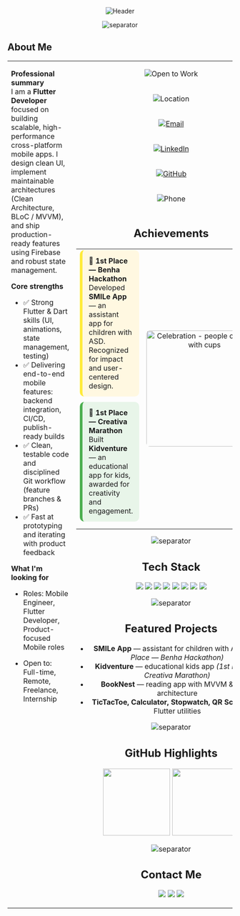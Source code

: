 <!-- ===========================
     Ahmed Elsaadany — README
=========================== -->

<!-- Animated Gradient Header -->
<p align="center">
  <img src="https://capsule-render.vercel.app/api?type=waving&color=0:ffcc00,100:0066ff&height=120&section=header&text=AHMED%20ELSAADANY%20%7C%20Flutter%20Developer&fontColor=ffffff&fontSize=35&animation=twinkling&fontAlignY=35" alt="Header"/>
</p>

<!-- Thick separator -->
<p align="center">
  <img src="https://capsule-render.vercel.app/api?type=rect&color=0:ffcc00,100:0066ff&height=12" alt="separator" />
</p>

## ‎﻿About Me

<table>
  <tr>
    <!-- LEFT: professional summary -->
    <td width="65%" valign="top">

**Professional summary**  
I am a **Flutter Developer** focused on building scalable, high-performance cross-platform mobile apps. I design clean UI, implement maintainable architectures (Clean Architecture, BLoC / MVVM), and ship production-ready features using Firebase and robust state management.

**Core strengths**
- ✅ Strong Flutter & Dart skills (UI, animations, state management, testing)  
- ✅ Delivering end-to-end mobile features: backend integration, CI/CD, publish-ready builds  
- ✅ Clean, testable code and disciplined Git workflow (feature branches & PRs)  
- ✅ Fast at prototyping and iterating with product feedback

**What I'm looking for**
- Roles: Mobile Engineer, Flutter Developer, Product-focused Mobile roles  
- Open to: Full-time, Remote, Freelance, Internship

    </td>

    <!-- RIGHT: expanded quick info & badges (no animated images) -->
    <td width="35%" valign="top" align="center">

<!-- Open / Quick badges -->
<p>
  <img src="https://img.shields.io/badge/Open%20to%20Work-Yes-2ea44f?style=for-the-badge&logo=briefcase" alt="Open to Work"/><br><br>

  <img src="https://img.shields.io/badge/Location-Egypt-ffcc00?style=for-the-badge&logo=map&logoColor=white" alt="Location"/><br><br>

  <a href="mailto:ahmedelsaadany16112003@gmail.com"><img src="https://img.shields.io/badge/Email-ahmedelsaadany16112003%40gmail.com-D14836?style=for-the-badge&logo=gmail" alt="Email"/></a><br><br>

  <a href="https://www.linkedin.com/in/ahmed-elsa3dany/"><img src="https://img.shields.io/badge/LinkedIn-Profile-0A66C2?style=for-the-badge&logo=linkedin" alt="LinkedIn"/></a><br><br>

  <a href="https://github.com/AhmedElsa3dany"><img src="https://img.shields.io/badge/GitHub-@AhmedElsa3dany-181717?style=for-the-badge&logo=github" alt="GitHub"/></a><br><br>

  <img src="https://img.shields.io/badge/Phone-%2B20%20101%20692%202983-007ACC?style=for-the-badge&logo=phone" alt="Phone"/><br><br>
</p>



## ‎﻿Achievements

<table>
<tr>
<td width="60%" valign="top">

<div style="background:#FFF8E1; padding:14px; border-radius:10px; margin-bottom:12px; border-left:6px solid #FFEB3B;">
  <strong style="font-size:16px">🥇 1st Place — Benha Hackathon</strong><br>
  Developed <strong>SMILe App</strong> — an assistant app for children with ASD. Recognized for impact and user-centered design.
</div>

<div style="background:#E8F5E9; padding:14px; border-radius:10px; margin-bottom:12px; border-left:6px solid #4CAF50;">
  <strong style="font-size:16px">🥇 1st Place — Creativa Marathon</strong><br>
  Built <strong>Kidventure</strong> — an educational app for kids, awarded for creativity and engagement.
</div>

</td>

<td width="40%" align="center" valign="middle">

<!-- Celebration GIF (people cheering, cups) -->
<img src="https://media.giphy.com/media/3oEjI6SIIHBdRxXI40/giphy.gif" width="260" alt="Celebration - people cheering with cups" style="border-radius:8px;"/>

</td>
</tr>
</table>

<!-- Thick separator -->
<p align="center">
  <img src="https://capsule-render.vercel.app/api?type=rect&color=0:ffcc00,100:0066ff&height=12" alt="separator" />
</p>

## ‎﻿Tech Stack
<p align="center">
  <img src="https://img.shields.io/badge/Dart-0175C2?style=for-the-badge&logo=dart&logoColor=white" />
  <img src="https://img.shields.io/badge/Flutter-02569B?style=for-the-badge&logo=flutter&logoColor=white" />
  <img src="https://img.shields.io/badge/Firebase-FFCA28?style=for-the-badge&logo=firebase&logoColor=black" />
  <img src="https://img.shields.io/badge/BLoC-02569B?style=for-the-badge&logo=flutter&logoColor=white" />
  <img src="https://img.shields.io/badge/MVVM-6C63FF?style=for-the-badge" />
  <img src="https://img.shields.io/badge/Clean%20Architecture-FF5733?style=for-the-badge" />
  <img src="https://img.shields.io/badge/REST%20API-005571?style=for-the-badge&logo=postman&logoColor=white" />
  <img src="https://img.shields.io/badge/Git-F05032?style=for-the-badge&logo=git&logoColor=white" />
</p>

<!-- Thick separator -->
<p align="center">
  <img src="https://capsule-render.vercel.app/api?type=rect&color=0:ffcc00,100:0066ff&height=12" alt="separator" />
</p>

## ‎﻿Featured Projects
- **SMILe App** — assistant for children with ASD *(1st Place — Benha Hackathon)*  
- **Kidventure** — educational kids app *(1st Place — Creativa Marathon)*  
- **BookNest** — reading app with MVVM & BLoC architecture  
- **TicTacToe, Calculator, Stopwatch, QR Scanner** — Flutter utilities  

<!-- Thick separator -->
<p align="center">
  <img src="https://capsule-render.vercel.app/api?type=rect&color=0:ffcc00,100:0066ff&height=12" alt="separator" />
</p>

## ‎﻿GitHub Highlights
<p align="center">
  <img src="https://github-readme-stats.vercel.app/api?username=AhmedElsa3dany&show_icons=true&theme=tokyonight&hide_border=true" height="150" />
  <img src="https://github-readme-stats.vercel.app/api/top-langs/?username=AhmedElsa3dany&layout=compact&theme=tokyonight&hide_border=true" height="150" />
</p>

<!-- Thick separator -->
<p align="center">
  <img src="https://capsule-render.vercel.app/api?type=rect&color=0:ffcc00,100:0066ff&height=12" alt="separator" />
</p>

## ‎﻿Contact Me
<p align="center">
  <a href="mailto:ahmedelsaadany16112003@gmail.com"><img src="https://img.shields.io/badge/Email-D14836?style=for-the-badge&logo=gmail&logoColor=white" /></a>
  <a href="https://www.linkedin.com/in/ahmed-elsa3dany/"><img src="https://img.shields.io/badge/LinkedIn-0A66C2?style=for-the-badge&logo=linkedin&logoColor=white" /></a>
  <a href="https://github.com/AhmedElsa3dany"><img src="https://img.shields.io/badge/GitHub-181717?style=for-the-badge&logo=github&logoColor=white" /></a>
</p>
